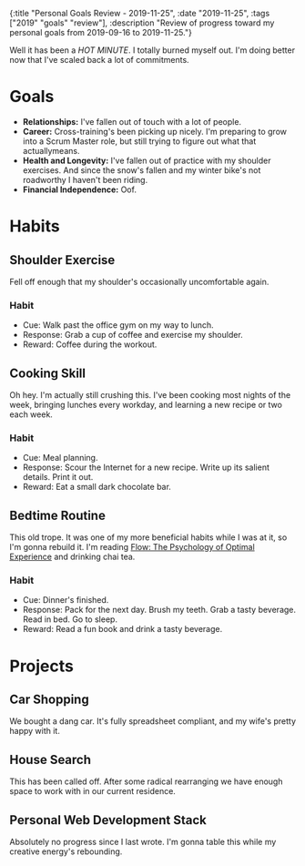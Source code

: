 {:title "Personal Goals Review - 2019-11-25", :date "2019-11-25", :tags ["2019" "goals" "review"], :description "Review of progress toward my personal goals from 2019-09-16 to 2019-11-25."}

Well it has been a *HOT MINUTE*. I totally burned myself out. I'm doing better now that I've scaled back a lot of commitments.

# Goals
* **Relationships:** I've fallen out of touch with a lot of people.
* **Career:** Cross-training's been picking up nicely. I'm preparing to grow into a Scrum Master role, but still trying to figure out what that actuallymeans.
* **Health and Longevity:** I've fallen out of practice with my shoulder exercises. And since the snow's fallen and my winter bike's not roadworthy I haven't been riding.
* **Financial Independence:** Oof.


# Habits

## Shoulder Exercise
Fell off enough that my shoulder's occasionally uncomfortable again.
### Habit
* Cue: Walk past the office gym on my way to lunch.
* Response: Grab a cup of coffee and exercise my shoulder.
* Reward: Coffee during the workout.

## Cooking Skill
Oh hey. I'm actually still crushing this. I've been cooking most nights of the week, bringing lunches every workday, and learning a new recipe or two each week.
### Habit
* Cue: Meal planning.
* Response: Scour the Internet for a new recipe. Write up its salient details. Print it out.
* Reward: Eat a small dark chocolate bar.

## Bedtime Routine
This old trope. It was one of my more beneficial habits while I was at it, so I'm gonna rebuild it. I'm reading [Flow: The Psychology of Optimal Experience](https://openlibrary.org/books/OL7284452M/Flow) and drinking chai tea.
### Habit
* Cue: Dinner's finished.
* Response: Pack for the next day. Brush my teeth. Grab a tasty beverage. Read in bed. Go to sleep.
* Reward: Read a fun book and drink a tasty beverage.

# Projects

## Car Shopping
We bought a dang car. It's fully spreadsheet compliant, and my wife's pretty happy with it.

## House Search
This has been called off. After some radical rearranging we have enough space to work with in our current residence.

## Personal Web Development Stack
Absolutely no progress since I last wrote. I'm gonna table this while my creative energy's rebounding.